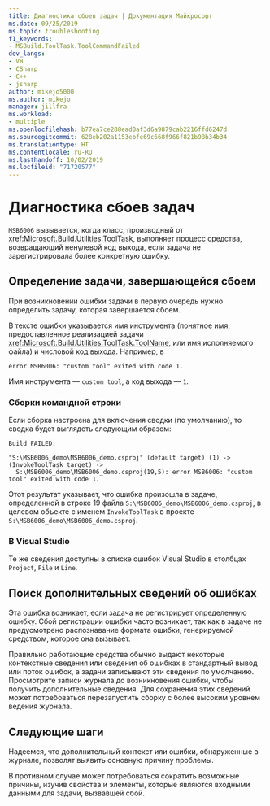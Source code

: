 ```yaml
---
title: Диагностика сбоев задач | Документация Майкрософт
ms.date: 09/25/2019
ms.topic: troubleshooting
f1_keywords:
- MSBuild.ToolTask.ToolCommandFailed
dev_langs:
- VB
- CSharp
- C++
- jsharp
author: mikejo5000
ms.author: mikejo
manager: jillfra
ms.workload:
- multiple
ms.openlocfilehash: b77ea7ce288ead0af3d6a9879cab2216ffd6247d
ms.sourcegitcommit: 628eb202a1153ebfe69c668f966f821b98b34b34
ms.translationtype: HT
ms.contentlocale: ru-RU
ms.lasthandoff: 10/02/2019
ms.locfileid: "71720577"
---
```

# <a name="diagnosing-task-failures"></a>Диагностика сбоев задач

`MSB6006` вызывается, когда класс, производный от <xref:Microsoft.Build.Utilities.ToolTask>, выполняет процесс средства, возвращающий ненулевой код выхода, если задача не зарегистрировала более конкретную ошибку.

## <a name="identifying-the-failing-task"></a>Определение задачи, завершающейся сбоем

При возникновении ошибки задачи в первую очередь нужно определить задачу, которая завершается сбоем.

В тексте ошибки указывается имя инструмента (понятное имя, предоставленное реализацией задачи <xref:Microsoft.Build.Utilities.ToolTask.ToolName>, или имя исполняемого файла) и числовой код выхода. Например, в

```text
error MSB6006: "custom tool" exited with code 1.
```

Имя инструмента — `custom tool`, а код выхода — `1`.

### <a name="command-line-builds"></a>Сборки командной строки

Если сборка настроена для включения сводки (по умолчанию), то сводка будет выглядеть следующим образом:

```text
Build FAILED.

"S:\MSB6006_demo\MSB6006_demo.csproj" (default target) (1) ->
(InvokeToolTask target) ->
  S:\MSB6006_demo\MSB6006_demo.csproj(19,5): error MSB6006: "custom tool" exited with code 1.
```

Этот результат указывает, что ошибка произошла в задаче, определенной в строке 19 файла `S:\MSB6006_demo\MSB6006_demo.csproj`, в целевом объекте с именем `InvokeToolTask` в проекте `S:\MSB6006_demo\MSB6006_demo.csproj`.

### <a name="in-visual-studio"></a>В Visual Studio

Те же сведения доступны в списке ошибок Visual Studio в столбцах `Project`, `File` и `Line`.

## <a name="finding-more-failure-information"></a>Поиск дополнительных сведений об ошибках

Эта ошибка возникает, если задача не регистрирует определенную ошибку. Сбой регистрации ошибки часто возникает, так как в задаче не предусмотрено распознавание формата ошибки, генерируемой средством, которое она вызывает.

Правильно работающие средства обычно выдают некоторые контекстные сведения или сведения об ошибках в стандартный вывод или поток ошибок, а задачи записывают эти сведения по умолчанию. Просмотрите записи журнала до возникновения ошибки, чтобы получить дополнительные сведения. Для сохранения этих сведений может потребоваться перезапустить сборку с более высоким уровнем ведения журнала.

## <a name="next-steps"></a>Следующие шаги

Надеемся, что дополнительный контекст или ошибки, обнаруженные в журнале, позволят выявить основную причину проблемы.

В противном случае может потребоваться сократить возможные причины, изучив свойства и элементы, которые являются входными данными для задачи, вызвавшей сбой.
